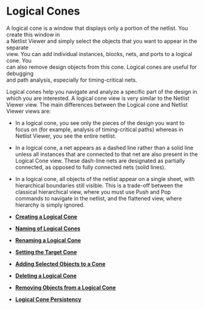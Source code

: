 # Logical Cones

A logical cone is a window that displays only a portion of the netlist. You create this window in<br /> a Netlist Viewer and simply select the objects that you want to appear in the separate<br /> view. You can add individual instances, blocks, nets, and ports to a logical cone. You<br /> can also remove design objects from this cone. Logical cones are useful for debugging<br /> and path analysis, especially for timing-critical nets.

Logical cones help you navigate and analyze a specific part of the design in which you are interested. A logical cone view is very similar to the Netlist Viewer view. The main differences between the Logical cone and Netlist Viewer views are:

-   In a logical cone, you see only the pieces of the design you want to focus on \(for example, analysis of timing-critical paths\) whereas in Netlist Viewer, you see the entire netlist.
-   In a logical cone, a net appears as a dashed line rather than a solid line unless all instances that are connected to that net are also present in the Logical Cone view. These dash-line nets are designated as partially connected, as opposed to fully connected nets \(solid lines\).
-   In a logical cone, all objects of the netlist appear on a single sheet, with hierarchical boundaries still visible. This is a trade-off between the classical hierarchical view, where you must use Push and Pop commands to navigate in the netlist, and the flattened view, where hierarchy is simply ignored.

-   **[Creating a Logical Cone](GUID-B5D82A03-866E-419A-82F6-DE7EAE66CE62.md)**  

-   **[Naming of Logical Cones](GUID-884E64F9-37F2-4A71-8165-43B72844EF98.md)**  

-   **[Renaming a Logical Cone](GUID-3E6573DD-3EDE-4084-90F2-BAA4A11A889B.md)**  

-   **[Setting the Target Cone](GUID-A167236A-9825-4717-BDBC-0AEECF94D132.md)**  

-   **[Adding Selected Objects to a Cone](GUID-C6739B9C-9E8F-439B-A2A1-44B268132770.md)**  

-   **[Deleting a Logical Cone](GUID-994EADC3-338A-4B95-B83B-0443BD5F0224.md)**  

-   **[Removing Objects from a Logical Cone](GUID-6549E0A9-CC32-410A-B564-3B5DF9ABEA48.md)**  

-   **[Logical Cone Persistency](GUID-B199F8B1-6196-4C53-8CB5-1D6FD4281816.md)**  



